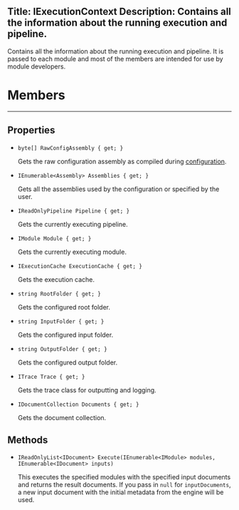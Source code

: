 Title: IExecutionContext
Description: Contains all the information about the running execution and pipeline.
---
Contains all the information about the running execution and pipeline. It is passed to each module and most of the members are intended for use by module developers.

# Members
---
## Properties

  - `byte[] RawConfigAssembly { get; }`
  
    Gets the raw configuration assembly as compiled during [configuration](/getting-started/configuration).
  
  - `IEnumerable<Assembly> Assemblies { get; }`
  
    Gets all the assemblies used by the configuration or specified by the user.
   
  - `IReadOnlyPipeline Pipeline { get; }`
  
    Gets the currently executing pipeline.
  
  - `IModule Module { get; }`
  
    Gets the currently executing module.
  
  - `IExecutionCache ExecutionCache { get; }`
  
    Gets the execution cache.
  
  - `string RootFolder { get; }`
  
    Gets the configured root folder.
  
  - `string InputFolder { get; }`
  
    Gets the configured input folder.
  
  - `string OutputFolder { get; }`
  
    Gets the configured output folder.
  
  - `ITrace Trace { get; }`
  
    Gets the trace class for outputting and logging.
  
  - `IDocumentCollection Documents { get; }`
  
    Gets the document collection.
  
## Methods
  
  - `IReadOnlyList<IDocument> Execute(IEnumerable<IModule> modules, IEnumerable<IDocument> inputs)`
  
    This executes the specified modules with the specified input documents and returns the result documents. If you pass in `null` for `inputDocuments`, a new input document with the initial metadata from the engine will be used.